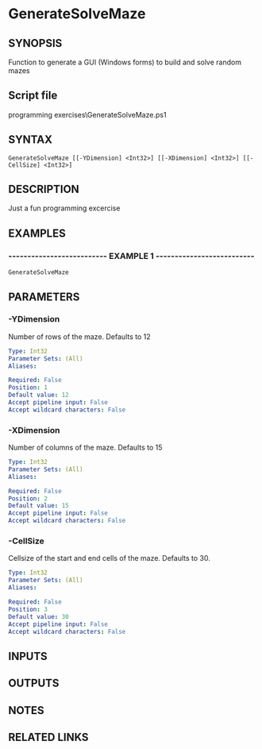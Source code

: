 # GenerateSolveMaze

## SYNOPSIS
Function to generate a GUI (Windows forms) to build and solve random mazes

## Script file
programming exercises\GenerateSolveMaze.ps1

## SYNTAX

```
GenerateSolveMaze [[-YDimension] <Int32>] [[-XDimension] <Int32>] [[-CellSize] <Int32>]
```

## DESCRIPTION
Just a fun programming excercise

## EXAMPLES

### -------------------------- EXAMPLE 1 --------------------------
```
GenerateSolveMaze
```
## PARAMETERS

### -YDimension
Number of rows of the maze.
Defaults to 12

```yaml
Type: Int32
Parameter Sets: (All)
Aliases: 

Required: False
Position: 1
Default value: 12
Accept pipeline input: False
Accept wildcard characters: False
```

### -XDimension
Number of columns of the maze.
Defaults to 15

```yaml
Type: Int32
Parameter Sets: (All)
Aliases: 

Required: False
Position: 2
Default value: 15
Accept pipeline input: False
Accept wildcard characters: False
```

### -CellSize
Cellsize of the start and end cells of the maze.
Defaults to 30.

```yaml
Type: Int32
Parameter Sets: (All)
Aliases: 

Required: False
Position: 3
Default value: 30
Accept pipeline input: False
Accept wildcard characters: False
```

## INPUTS

## OUTPUTS

## NOTES

## RELATED LINKS


